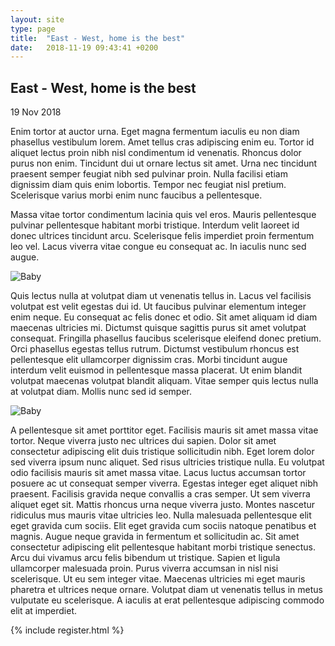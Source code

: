 ```yaml
---
layout: site
type: page
title:  "East - West, home is the best"
date:   2018-11-19 09:43:41 +0200
---
```

<section>
<div class="post-title">
<h2>East - West, home is the best</h2>
<p class="date">19 Nov 2018</p>
</div>
<p class="summery">
Enim tortor at auctor urna. Eget magna fermentum iaculis eu non diam phasellus vestibulum lorem. Amet tellus cras adipiscing enim eu. Tortor id aliquet lectus proin nibh nisl condimentum id venenatis. Rhoncus dolor purus non enim. Tincidunt dui ut ornare lectus sit amet. Urna nec tincidunt praesent semper feugiat nibh sed pulvinar proin. Nulla facilisi etiam dignissim diam quis enim lobortis. Tempor nec feugiat nisl pretium. Scelerisque varius morbi enim nunc faucibus a pellentesque.</p>
</section>

<section class="text-conteiner">

<p> Massa vitae tortor condimentum lacinia quis vel eros. Mauris pellentesque pulvinar pellentesque habitant morbi tristique. Interdum velit laoreet id donec ultrices tincidunt arcu. Scelerisque felis imperdiet proin fermentum leo vel. Lacus viverra vitae congue eu consequat ac. In iaculis nunc sed augue.</p>

<div class="media">
    <img src="{{ site.baseurl }}/images/image01.jpg" alt="Baby">
</div>

<p>Quis lectus nulla at volutpat diam ut venenatis tellus in. Lacus vel facilisis volutpat est velit egestas dui id. Ut faucibus pulvinar elementum integer enim neque. Eu consequat ac felis donec et odio. Sit amet aliquam id diam maecenas ultricies mi. Dictumst quisque sagittis purus sit amet volutpat consequat. Fringilla phasellus faucibus scelerisque eleifend donec pretium. Orci phasellus egestas tellus rutrum. Dictumst vestibulum rhoncus est pellentesque elit ullamcorper dignissim cras. Morbi tincidunt augue interdum velit euismod in pellentesque massa placerat. Ut enim blandit volutpat maecenas volutpat blandit aliquam. Vitae semper quis lectus nulla at volutpat diam. Mollis nunc sed id semper.</p>

<div class="media">
    <img src="{{ site.baseurl }}/images/image02.jpg" alt="Baby">
</div>

<p>A pellentesque sit amet porttitor eget. Facilisis mauris sit amet massa vitae tortor. Neque viverra justo nec ultrices dui sapien. Dolor sit amet consectetur adipiscing elit duis tristique sollicitudin nibh. Eget lorem dolor sed viverra ipsum nunc aliquet. Sed risus ultricies tristique nulla. Eu volutpat odio facilisis mauris sit amet massa vitae. Lacus luctus accumsan tortor posuere ac ut consequat semper viverra. Egestas integer eget aliquet nibh praesent. Facilisis gravida neque convallis a cras semper. Ut sem viverra aliquet eget sit. Mattis rhoncus urna neque viverra justo. Montes nascetur ridiculus mus mauris vitae ultricies leo. Nulla malesuada pellentesque elit eget gravida cum sociis. Elit eget gravida cum sociis natoque penatibus et magnis. Augue neque gravida in fermentum et sollicitudin ac. Sit amet consectetur adipiscing elit pellentesque habitant morbi tristique senectus. Arcu dui vivamus arcu felis bibendum ut tristique. Sapien et ligula ullamcorper malesuada proin. Purus viverra accumsan in nisl nisi scelerisque. Ut eu sem integer vitae. Maecenas ultricies mi eget mauris pharetra et ultrices neque ornare. Volutpat diam ut venenatis tellus in metus vulputate eu scelerisque. A iaculis at erat pellentesque adipiscing commodo elit at imperdiet.</p>
</section>

{% include register.html %}
